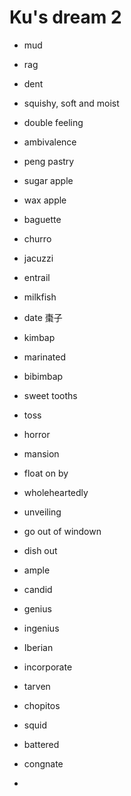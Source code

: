 # Ku's dream 2

- mud
- rag
- dent
- squishy, soft and moist
- double feeling
- ambivalence
- peng pastry
- sugar apple
- wax apple
- baguette
- churro
- jacuzzi
- entrail
- milkfish
- date 棗子
- kimbap
- marinated
- bibimbap
- sweet tooths
- toss
- horror
- mansion
- float on by
- wholeheartedly
- unveiling
- go out of windown
- dish out
- ample
- candid
- genius
- ingenius
- Iberian
- incorporate
- tarven
- chopitos
- squid
- battered
- congnate

-

